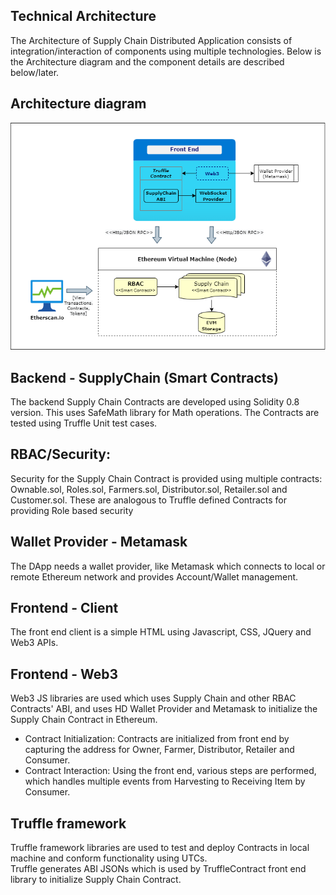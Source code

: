 ## Technical Architecture

The Architecture of Supply Chain Distributed Application consists of integration/interaction of components using multiple technologies.  Below is the Architecture diagram and the component details are described below/later.

## Architecture diagram
<img src='https://github.com/krishananth/DApp-SupplyChain/blob/main/design/Architecture.png'>

## Backend - SupplyChain (Smart Contracts)
The backend Supply Chain Contracts are developed using Solidity 0.8 version.
This uses SafeMath library for Math operations.  The Contracts are tested using Truffle Unit test cases.

## RBAC/Security:
Security for the Supply Chain Contract is provided using multiple contracts: Ownable.sol, Roles.sol, Farmers.sol, Distributor.sol, Retailer.sol and Customer.sol.  These are analogous to Truffle defined Contracts for providing Role based security

## Wallet Provider - Metamask
The DApp needs a wallet provider, like Metamask which connects to local or remote Ethereum network and provides Account/Wallet management.

## Frontend - Client
The front end client is a simple HTML using Javascript, CSS, JQuery and Web3 APIs.

## Frontend - Web3
Web3 JS libraries are used which uses Supply Chain and other RBAC Contracts' ABI, and uses HD Wallet Provider and Metamask to initialize the Supply Chain Contract in Ethereum.

- Contract Initialization: Contracts are initialized from front end by capturing the address for Owner, Farmer, Distributor, Retailer and Consumer.
- Contract Interaction: Using the front end, various steps are performed, which handles multiple events from Harvesting to Receiving Item by Consumer.

## Truffle framework
Truffle framework libraries are used to test and deploy Contracts in local machine and conform functionality using UTCs.  
Truffle generates ABI JSONs which is used by TruffleContract front end library to initialize Supply Chain Contract.

